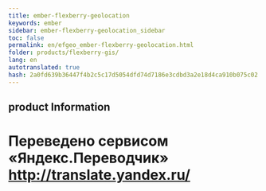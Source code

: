 ```yaml
--- 
title: ember-flexberry-geolocation 
keywords: ember 
sidebar: ember-flexberry-geolocation_sidebar 
toc: false 
permalink: en/efgeo_ember-flexberry-geolocation.html 
folder: products/flexberry-gis/ 
lang: en 
autotranslated: true 
hash: 2a0fd639b36447f4b2c5c17d5054dfd74d7186e3cdbd3a2e18d4ca910b075c02 
--- 
```


## product Information 



 # Переведено сервисом «Яндекс.Переводчик» http://translate.yandex.ru/